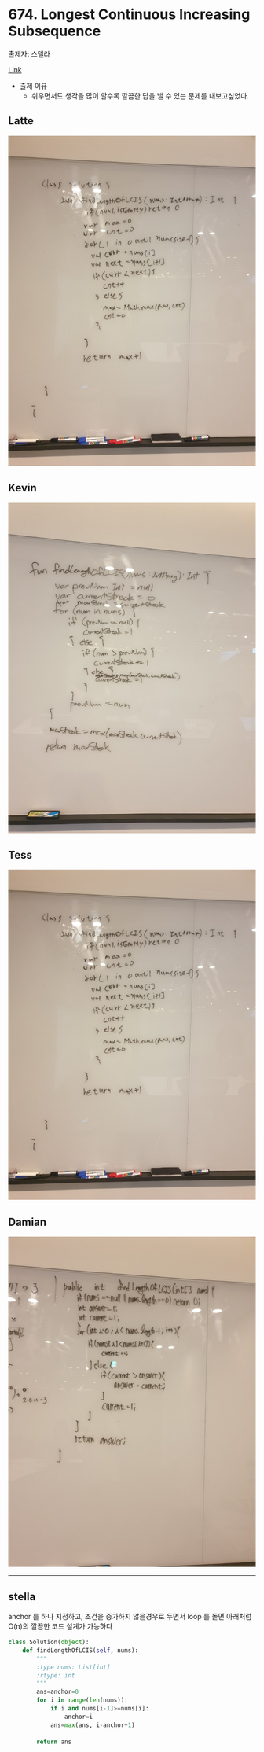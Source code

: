 # 674. Longest Continuous Increasing Subsequence

출제자: 스텔라

[Link](https://leetcode.com/problems/longest-continuous-increasing-subsequence/)

- 출제 이유
  - 쉬우면서도 생각을 많이 할수록 깔끔한 답을 낼 수 있는 문제를 내보고싶었다.

## Latte
![](./images/20200105_674_latte.jpeg)

## Kevin
![](./images/20200105_674_kevin.jpeg)

## Tess
![](./images/20200105_674_latte.jpeg)

## Damian
![](./images/20200105_674_damian.jpeg)


---
## stella
anchor 를 하나 지정하고, 조건을 증가하지 않을경우로 두면서 loop 를 돌면 아래처럼 O(n)의 깔끔한 코드 설계가 가능하다
```python
class Solution(object):
    def findLengthOfLCIS(self, nums):
        """
        :type nums: List[int]
        :rtype: int
        """
        ans=anchor=0
        for i in range(len(nums)):
            if i and nums[i-1]>=nums[i]:
                anchor=i
            ans=max(ans, i-anchor+1)
            
        return ans
```

